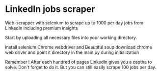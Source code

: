 # LinkedIn jobs scraper
Web-scrapper with selenium to scrape up to 1000 per day jobs from LinkedIn including premium insights


Start by uploading all necessary files into your working directory. 

install selenium Chrome webdriver and Beautiful soup
download chrome web driver and point it directory in the main.py during initialization

Remember ! After each hundred of pages LinkedIn gives you a captha to solve. Don't forget to do it.
But you can still easily scrape 100 jobs per day. 
